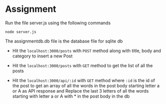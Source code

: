 # Assignment

Run the file server.js using the following commands

``node server.js``

The assignmentdb.db file is the database file for sqlite db

- Hit the `localhost:3000/posts` with `POST` method along with title, body and category to insert a new Post
- Hit the `localhost:3000/posts` with `GET` method to get the list of all the posts

- Hit the `localhost:3000/api/:id` with `GET` method where `:id` is the id of the post to get an array of all the words in the post body 
starting letter a or A as API response and Replace the last 3 letters of all the words starting with letter a or A with * in the post
body in the db



